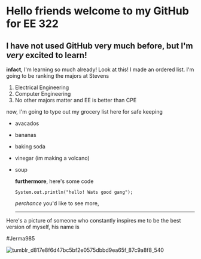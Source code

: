 # Hello friends welcome to my GitHub for EE 322 
## I have not used GitHub very much before, but I'm *very* excited to learn!

**infact**, I'm learning so much already! Look at this! I made an ordered list. I'm going to be ranking the  majors at Stevens

1. Electrical Engineering
2. Computer Engineering
3. No other majors matter and EE is better than CPE

 now, I'm going to type out my grocery list here for safe keeping
- avacados
- bananas
- baking soda
- vinegar (im making a volcano)
- soup

  **furthermore**, here's some code

  `System.out.println("hello! Wats good gang");`

  *perchance* you'd like to see more,
  
  ---

Here's a picture of someone who constantly inspires me to be the best version of myself, his name is

#Jerma985

![tumblr_d817e8f6d47bc5bf2e0575dbbd9ea65f_87c9a8f8_540](https://github.com/olviebs/EE322/assets/92970891/fe3dd64f-4385-4b49-8f94-026cd403d988)

  


  

